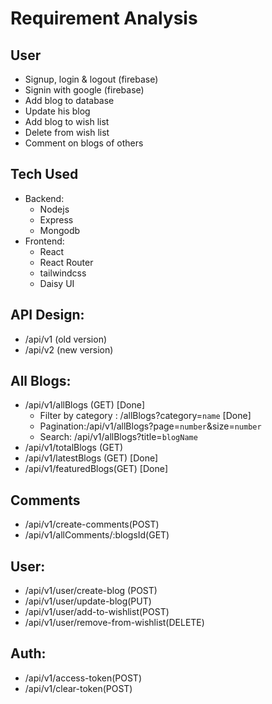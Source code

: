 # Requirement Analysis

## User

- Signup, login & logout (firebase)
- Signin with google (firebase)
- Add blog to database
- Update his blog
- Add blog to wish list
- Delete from wish list
- Comment on blogs of others

## Tech Used

- Backend:
    - Nodejs
    - Express
    - Mongodb
- Frontend:
    - React
    - React Router
    - tailwindcss
    - Daisy UI
    

## API Design:

- /api/v1 (old version)
- /api/v2 (new version)

## All Blogs:

- /api/v1/allBlogs (GET) [Done]
    - Filter by category : /allBlogs?category=`name` [Done]
    - Pagination:/api/v1/allBlogs?page=`number`&size=`number`
    - Search: /api/v1/allBlogs?title=`blogName`
- /api/v1/totalBlogs (GET)
- /api/v1/latestBlogs (GET) [Done]
- /api/v1/featuredBlogs(GET) [Done]

## Comments

- /api/v1/create-comments(POST)
- /api/v1/allComments/:blogsId(GET)

## User:

- /api/v1/user/create-blog (POST)
- /api/v1/user/update-blog(PUT)
- /api/v1/user/add-to-wishlist(POST)
- /api/v1/user/remove-from-wishlist(DELETE)

## Auth:

- /api/v1/access-token(POST)
- /api/v1/clear-token(POST)
